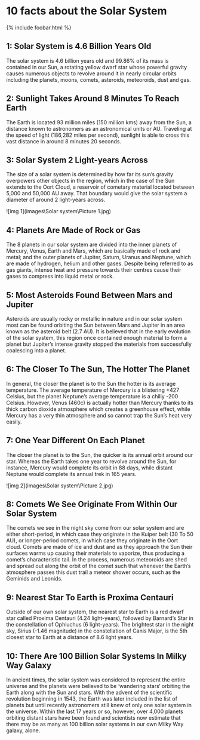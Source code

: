 <!--  ![title image](images\Solar system\Picture 3.png) -->

# 10 facts about the Solar System

{% include foobar.html %}

## 1: Solar System is 4.6 Billion Years Old

The solar system is 4.6 billion years old and 99.86% of its mass is contained in our Sun, a rotating yellow dwarf star whose powerful gravity causes numerous objects to revolve  around it in nearly circular orbits including the planets, moons, comets, asteroids, meteoroids, dust and gas.

## 2: Sunlight Takes Around 8 Minutes To Reach Earth

The Earth is located 93 million miles (150 million kms) away from the Sun, a distance known to astronomers as an astronomical units or AU. Traveling at the speed of light (186,282 miles per second), sunlight is able to cross this vast distance in around 8 minutes 20 seconds.

## 3: Solar System 2 Light-years Across

The size of a solar system is determined by how far its sun’s gravity overpowers other objects in the region, which in the case of the Sun extends to the Oort Cloud, a reservoir of cometary material located between 5,000 and 50,000 AU away. That boundary would give the solar system a diameter of around 2 light-years across.

![img 1](images\Solar system\Picture 1.jpg)

## 4: Planets Are Made of Rock or Gas

The 8 planets in our solar system are divided into the inner planets of Mercury, Venus, Earth and Mars, which are basically made of rock and metal; and the outer planets of Jupiter, Saturn, Uranus and Neptune, which are made of hydrogen, helium and other gases. Despite being referred to as gas giants, intense heat and pressure towards their centres cause their gases to compress into liquid metal or rock.

## 5: Most Asteroids Found Between Mars and Jupiter

Asteroids are usually rocky or metallic in nature and in our solar system most can be found orbiting the Sun between Mars and Jupiter in an area known as the asteroid belt (2.7 AU). It is believed that in the early evolution of the solar system, this region once contained enough material to form a planet but Jupiter’s intense gravity stopped the materials from successfully coalescing into a planet.

## 6: The Closer To The Sun, The Hotter The Planet

In general, the closer the planet is to the Sun the hotter is its average temperature. The average temperature of Mercury is a blistering +427 Celsius, but the planet Neptune’s average temperature is a chilly -200 Celsius. However, Venus (460c) is actually hotter than Mercury thanks to its thick carbon dioxide atmosphere which creates a greenhouse effect, while Mercury has a very thin atmosphere and so cannot trap the Sun’s heat very easily.

## 7: One Year Different On Each Planet

The closer the planet is to the Sun, the quicker is its annual orbit around our star. Whereas the Earth takes one year to revolve around the Sun, for instance, Mercury would complete its orbit in 88 days, while distant Neptune would complete its annual trek in 165 years.

![img 2](images\Solar system\Picture 2.jpg)

## 8: Comets We See Originate From Within Our Solar System

The comets we see in the night sky come from our solar system and are either short-period, in which case they originate in the Kuiper belt (30 To 50 AU), or longer-period comets, in which case they originate in the Oort cloud. Comets are made of ice and dust and as they approach the Sun their surfaces warms up causing their materials to vaporize, thus producing a comet’s characteristic tail. In the process, numerous meteoroids are shed and spread out along the orbit of the comet such that whenever the Earth’s atmosphere passes this dust trail a meteor shower occurs, such as the Geminids and Leonids.

## 9: Nearest Star To Earth is Proxima Centauri

Outside of our own solar system, the nearest star to Earth is a red dwarf star called Proxima Centauri (4.24 light-years), followed by Barnard’s Star in the constellation of Ophiuchus (6 light-years). The brightest star in the night sky, Sirius (-1.46 magnitude) in the constellation of Canis Major, is the 5th closest star to Earth at a distance of 8.6 light years.

## 10: There Are 100 Billion Solar Systems In Milky Way Galaxy

In ancient times, the solar system was considered to represent the entire universe and the planets were believed to be ‘wandering stars‘ orbiting the Earth along with the Sun and stars. With the advent of the scientific revolution beginning in 1543, the Earth was later included in the list of planets but until recently astronomers still knew of only one solar system in the universe. Within the last 17 years or so, however, over 4,000 planets orbiting distant stars have been found and scientists now estimate that there may be as many as 100 billion solar systems in our own Milky Way galaxy, alone.
